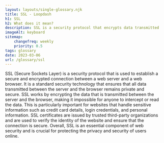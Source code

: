 ```yaml
--- 
layout: layouts/single-glossary.njk
title: SSL - Loopdash
h1: SSL
h2: What does it mean?
description: SSL is a security protocol that encrypts data transmitted between a user's browser and a website, ensuring that sensitive information such as login credentials and payment details are protected, and is essential for any WordPress site that handles user data.
imageAlt: keyboard
sitemap:
	changefreq: weekly
	priority: 0.5
tags: glossary
date: 2023-03-06
url: /glossary/ssl
---
```


SSL (Secure Sockets Layer) is a security protocol that is used to establish a secure and encrypted connection between a web server and a web browser. It is a standard security technology that ensures that all data transmitted between the server and the browser remains private and secure. SSL works by encrypting the data that is transmitted between the server and the browser, making it impossible for anyone to intercept or read the data. This is particularly important for websites that handle sensitive information such as credit card details, login credentials, and personal information. SSL certificates are issued by trusted third-party organizations and are used to verify the identity of the website and ensure that the connection is secure. Overall, SSL is an essential component of web security and is crucial for protecting the privacy and security of users online.
